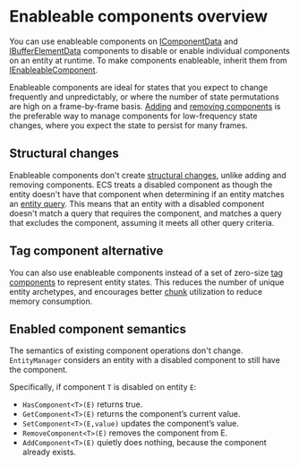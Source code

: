 # Enableable components overview

You can use enableable components on [IComponentData](xref:Unity.Entities.IComponentData) and [IBufferElementData](xref:Unity.Entities.IBufferElementData) components to disable or enable individual components on an entity at runtime. To make components enableable, inherit them from [IEnableableComponent](xref:Unity.Entities.IEnableableComponent).

Enableable components are ideal for states that you expect to change frequently and unpredictably, or where the number of state permutations are high on a frame-by-frame basis. [Adding](components-add-to-entity.md) and [removing components](components-remove-from-entity.md) is the preferable way to manage components for low-frequency state changes, where you expect the state to persist for many frames.

## Structural changes

Enableable components don't create [structural changes](concepts-structural-changes.md), unlike adding and removing components. ECS treats a disabled component as though the entity doesn't have that component when determining if an entity matches an [entity query](systems-entityquery.md). This means that an entity with a disabled component doesn't match a query that requires the component, and matches a query that excludes the component, assuming it meets all other query criteria.

## Tag component alternative

You can also use enableable components instead of a set of zero-size [tag components](components-tag.md) to represent entity states. This reduces the number of unique entity archetypes, and encourages better [chunk](concepts-archetypes.md#archetype-chunks) utilization to reduce memory consumption.

## Enabled component semantics 

The semantics of existing component operations don't change.  `EntityManager` considers an entity with a disabled component to still have the component. 

Specifically, if component `T` is disabled on entity `E`:
* `HasComponent<T>(E)` returns true.
* `GetComponent<T>(E)` returns the component’s current value.
* `SetComponent<T>(E,value)` updates the component’s value.
* `RemoveComponent<T>(E)` removes the component from E.
* `AddComponent<T>(E)` quietly does nothing, because the component already exists.
